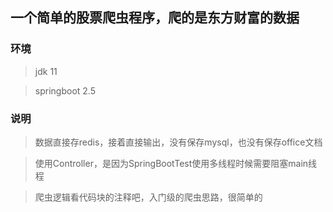 ## 一个简单的股票爬虫程序，爬的是东方财富的数据

### 环境
> jdk 11

> springboot 2.5

### 说明
> 数据直接存redis，接着直接输出，没有保存mysql，也没有保存office文档

> 使用Controller，是因为SpringBootTest使用多线程时候需要阻塞main线程

> 爬虫逻辑看代码块的注释吧，入门级的爬虫思路，很简单的

